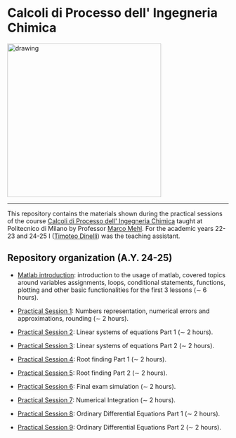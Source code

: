 # Calcoli di Processo dell' Ingegneria Chimica

<img src="Figures/LogoPolimi.png" alt="drawing" width="350">

---

This repository contains the materials shown during the practical sessions of the course [Calcoli di
Processo dell' Ingegneria
Chimica](https://www11.ceda.polimi.it/schedaincarico/schedaincarico/controller/scheda_pubblica/SchedaPublic.do?&evn_default=evento&c_classe=764402&polij_device_category=DESKTOP&__pj0=0&__pj1=27c6a939c8ed68d18f61e3b440241503)
taught at Politecnico di Milano by Professor [Marco
Mehl](http://creckmodeling.chem.polimi.it/menu-people/menu-people-faculty/menu-people-marco-mehl).
For the academic years 22-23 and 24-25 I ([Timoteo Dinelli]()) was the teaching assistant.


## Repository organization (A.Y. 24-25)

- [Matlab introduction](https://github.com/tdinelli/Calcoli-di-Processo-dell-Ingegneria-Chimica/tree/main/A.Y.%2024-25/Introduction%20to%20Matlab):
introduction to the usage of matlab, covered topics around variables assignments, loops, conditional
statements, functions, plotting and other basic functionalities for the first 3 lessons ($\sim$ 6
hours).

- [Practical Session 1](https://github.com/tdinelli/Calcoli-di-Processo-dell-Ingegneria-Chimica/tree/main/A.Y.%2024-25/Practical%20Session%201):
Numbers representation, numerical errors and approximations, rounding ($\sim$ 2 hours).

- [Practical Session 2](https://github.com/tdinelli/Calcoli-di-Processo-dell-Ingegneria-Chimica/tree/main/A.Y.%2024-25/Practical%20Session%202):
Linear systems of equations Part 1 ($\sim$ 2 hours).

- [Practical Session 3](https://github.com/tdinelli/Calcoli-di-Processo-dell-Ingegneria-Chimica/tree/main/A.Y.%2024-25/Practical%20Session%203):
Linear systems of equations Part 2 ($\sim$ 2 hours).

- [Practical Session 4](https://github.com/tdinelli/Calcoli-di-Processo-dell-Ingegneria-Chimica/tree/main/A.Y.%2024-25/Practical%20Session%204):
Root finding Part 1 ($\sim$ 2 hours).

- [Practical Session 5](https://github.com/tdinelli/Calcoli-di-Processo-dell-Ingegneria-Chimica/tree/main/A.Y.%2024-25/Practical%20Session%205):
Root finding Part 2 ($\sim$ 2 hours).

- [Practical Session 6](https://github.com/tdinelli/Calcoli-di-Processo-dell-Ingegneria-Chimica/tree/main/A.Y.%2024-25/Practical%20Session%206):
Final exam simulation ($\sim$ 2 hours).

- [Practical Session 7](https://github.com/tdinelli/Calcoli-di-Processo-dell-Ingegneria-Chimica/tree/main/A.Y.%2024-25/Practical%20Session%207):
Numerical Integration ($\sim$ 2 hours).

- [Practical Session 8](https://github.com/tdinelli/Calcoli-di-Processo-dell-Ingegneria-Chimica/tree/main/A.Y.%2024-25/Practical%20Session%208):
Ordinary Differential Equations Part 1 ($\sim$ 2 hours).

- [Practical Session 9](https://github.com/tdinelli/Calcoli-di-Processo-dell-Ingegneria-Chimica/tree/main/A.Y.%2024-25/Practical%20Session%209):
Ordinary Differential Equations Part 2 ($\sim$ 2 hours).

